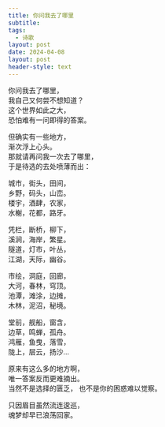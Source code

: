 ```yaml
---
title: 你问我去了哪里
subtitle: 
tags:
  - 诗歌
layout: post
date: 2024-04-08
layout: post
header-style: text
---
```


你问我去了哪里，  
我自己又何尝不想知道？  
这个世界如此之大，  
恐怕难有一问即得的答案。  

但确实有一些地方，  
渐次浮上心头。  
那就请再问我一次去了哪里，  
于是待选的去处喷薄而出：  

城市，街头，田间，  
乡野，码头，山峦。  
楼宇，酒肆，农家，  
水榭，花都，路牙。  

凭栏，断桥，柳下，  
溪涧，海岸，繁星。  
隧道，灯市，叶丛，  
江湖，天际，幽谷。  

市绘，洞庭，回廊，  
大河，春林，穹顶。  
池潭，滩涂，边摊，  
木林，泥沼，秘境。  

堂前，舰船，窗含，  
边草，鸣蝉，孤舟。  
鸿雁，鱼曳，落雪，  
陇上，层云，扬沙...  

原来有这么多的地方啊，  
唯一答案反而更难摘出。  
当然不是选择的匮乏，
也不是你的困惑难以觉察。

只因眉目虽然流连逡巡，  
魂梦却早已浪荡回家。